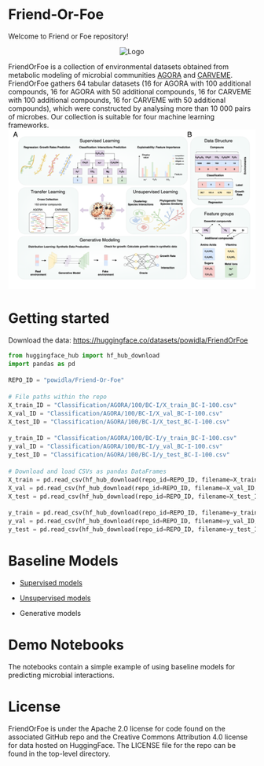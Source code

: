 # Friend-Or-Foe
Welcome to Friend or Foe repository! 


<div align="center">
  <img src="https://github.com/powidla/Friend-Or-Foe/blob/main/assets/cartoon_v2.png?raw=true" alt="Logo" width="500"/>
</div>


FriendOrFoe is a collection of environmental datasets obtained from metabolic modeling of microbial communities [AGORA](https://www.nature.com/articles/nbt.3703) and [CARVEME](https://academic.oup.com/nar/article/46/15/7542/5042022).  FriendOrFoe gathers 64 tabular datasets (16 for AGORA with 100 additional compounds, 16 for AGORA with 50 additional compounds, 16 for CARVEME with 100 additional compounds, 16 for CARVEME with 50 additional compounds), which were constructed by analysing more than 10 000 pairs of microbes. Our collection is suitable for four machine learning frameworks.
![Logo](https://github.com/powidla/Friend-Or-Foe/blob/main/assets/forgit.png?raw=true) 
# Getting started
Download the data: https://huggingface.co/datasets/powidla/FriendOrFoe
`````python
from huggingface_hub import hf_hub_download
import pandas as pd

REPO_ID = "powidla/Friend-Or-Foe"

# File paths within the repo
X_train_ID = "Classification/AGORA/100/BC-I/X_train_BC-I-100.csv"
X_val_ID = "Classification/AGORA/100/BC-I/X_val_BC-I-100.csv"
X_test_ID = "Classification/AGORA/100/BC-I/X_test_BC-I-100.csv"

y_train_ID = "Classification/AGORA/100/BC-I/y_train_BC-I-100.csv"
y_val_ID = "Classification/AGORA/100/BC-I/y_val_BC-I-100.csv"
y_test_ID = "Classification/AGORA/100/BC-I/y_test_BC-I-100.csv"

# Download and load CSVs as pandas DataFrames
X_train = pd.read_csv(hf_hub_download(repo_id=REPO_ID, filename=X_train_ID, repo_type="dataset"))
X_val = pd.read_csv(hf_hub_download(repo_id=REPO_ID, filename=X_val_ID, repo_type="dataset"))
X_test = pd.read_csv(hf_hub_download(repo_id=REPO_ID, filename=X_test_ID, repo_type="dataset"))

y_train = pd.read_csv(hf_hub_download(repo_id=REPO_ID, filename=y_train_ID, repo_type="dataset"))
y_val = pd.read_csv(hf_hub_download(repo_id=REPO_ID, filename=y_val_ID, repo_type="dataset"))
y_test = pd.read_csv(hf_hub_download(repo_id=REPO_ID, filename=y_test_ID, repo_type="dataset"))
`````
# Baseline Models

- [Supervised models](https://github.com/powidla/Friend-Or-Foe/tree/main/examples/Supervised)

- [Unsupervised models](https://github.com/powidla/Friend-Or-Foe/tree/main/examples/Supervised)

- Generative models

# Demo Notebooks
The notebooks contain a simple example of using baseline models for predicting microbial interactions.
# License
FriendOrFoe is under the Apache 2.0 license for code found on the associated GitHub repo and the Creative Commons Attribution 4.0 license for data hosted on HuggingFace. The LICENSE file for the repo can be found in the top-level directory.
